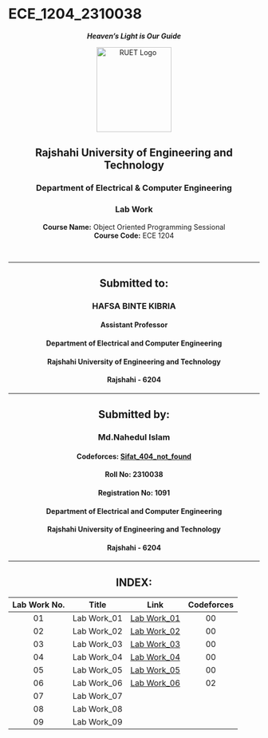 # ECE_1204_2310038
<div align="center">
  
_**Heaven’s Light is Our Guide**_
</div>

<p align="center">
  <img src="https://github.com/user-attachments/assets/18531be8-2a84-4bea-9027-5f1c40549dfa" alt="RUET Logo" style="width:150px;height:170px;">
</p>

<div align="center">
  
  ## **Rajshahi University of Engineering and Technology** <br> 
  ### **Department of Electrical & Computer Engineering**
  ### **Lab Work**<br>
  **Course Name:** Object Oriented Programming Sessional<br>
  **Course Code:** ECE 1204
</div>
<br>
<div align="center">

---  
##  Submitted to: 

### **HAFSA BINTE KIBRIA**
#### Assistant Professor
#### Department of Electrical and Computer Engineering
#### Rajshahi University of Engineering and Technology
#### Rajshahi - 6204

---

## Submitted by:

### **Md.Nahedul Islam**
#### Codeforces: [Sifat_404_not_found](https://codeforces.com/profile/Sifat_404_not_found)
#### Roll No: 2310038
#### Registration No: 1091
#### Department of Electrical and Computer Engineering
#### Rajshahi University of Engineering and Technology
#### Rajshahi - 6204

---
</div>

<div align="center">
  
## INDEX:

| Lab Work No. | Title | Link | Codeforces |
| :---: | :---: | :---: | :---: |
| 01 | Lab Work_01 |[Lab Work_01](https://github.com/NahedECE/ECE_1204_2310038/blob/main/Lab/Lab_01.md) | 00 |
| 02 | Lab Work_02 |[Lab Work_02](https://github.com/NahedECE/ECE_1204_2310038/blob/main/Lab/Lab_02.md) | 00 |
| 03 | Lab Work_03 |[Lab Work_03](https://github.com/NahedECE/ECE_1204_2310038/blob/main/Lab/Lab_03.md) | 00 |
| 04 | Lab Work_04 |[Lab Work_04](https://github.com/NahedECE/ECE_1204_2310038/blob/main/Lab/Lab_04.md)| 00 |
| 05 | Lab Work_05 |[Lab Work_05](https://github.com/NahedECE/ECE_1204_2310038/blob/main/Lab/Lab_05.md) | 00 |
| 06 | Lab Work_06 |[Lab Work_06](https://github.com/NahedECE/ECE_1204_2310038/blob/main/Lab/Lab_06.md) | 02 |
| 07 | Lab Work_07 | |  |
| 08 | Lab Work_08 | |  |
| 09 | Lab Work_09 | |  |

</div>

